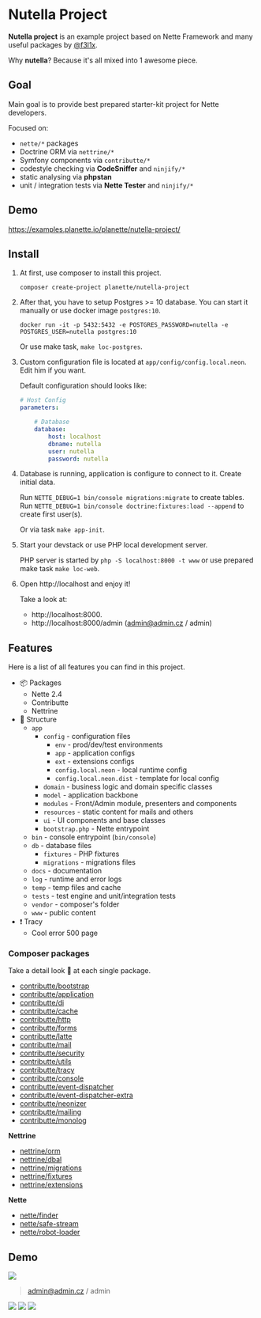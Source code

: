 # Nutella Project

**Nutella project** is an example project based on Nette Framework and many useful packages by [@f3l1x](https://github.com/f3l1x).

Why **nutella**? Because it's all mixed into 1 awesome piece.

## Goal

Main goal is to provide best prepared starter-kit project for Nette developers.

Focused on:

- `nette/*` packages
- Doctrine ORM via `nettrine/*`
- Symfony components via `contributte/*`
- codestyle checking via **CodeSniffer** and `ninjify/*`
- static analysing via **phpstan**
- unit / integration tests via **Nette Tester** and `ninjify/*`

## Demo

https://examples.planette.io/planette/nutella-project/

## Install

1) At first, use composer to install this project.

    ```
    composer create-project planette/nutella-project
    ```

2) After that, you have to setup Postgres >= 10 database. You can start it manually or use docker image `postgres:10`.
     
    ```
    docker run -it -p 5432:5432 -e POSTGRES_PASSWORD=nutella -e POSTGRES_USER=nutella postgres:10
    ```
    
    Or use make task, `make loc-postgres`.

3) Custom configuration file is located at `app/config/config.local.neon`. Edit him if you want.

    Default configuration should looks like:

    ```yaml
    # Host Config
    parameters:
    
        # Database
        database:
            host: localhost
            dbname: nutella
            user: nutella
            password: nutella
    ```

4) Database is running, application is configure to connect to it. Create initial data.

    Run `NETTE_DEBUG=1 bin/console migrations:migrate` to create tables.
    Run `NETTE_DEBUG=1 bin/console doctrine:fixtures:load --append` to create first user(s).
    
    Or via task `make app-init`.

5) Start your devstack or use PHP local development server.

    PHP server is started by `php -S localhost:8000 -t www` or use prepared make task `make loc-web`.

6) Open http://localhost and enjoy it!

    Take a look at: 
    - http://localhost:8000.
    - http://localhost:8000/admin (admin@admin.cz / admin)

## Features

Here is a list of all features you can find in this project.

- :package: Packages
    - Nette 2.4
    - Contributte
    - Nettrine
- :deciduous_tree: Structure
    - `app`
        - `config` - configuration files
            - `env` - prod/dev/test environments
            - `app` - application configs
            - `ext` - extensions configs
            - `config.local.neon` - local runtime config
            - `config.local.neon.dist` - template for local config
        - `domain` - business logic and domain specific classes
        - `model` - application backbone
        - `modules` - Front/Admin module, presenters and components
        - `resources` - static content for mails and others
        - `ui` - UI components and base classes
        - `bootstrap.php` - Nette entrypoint
    - `bin` - console entrypoint (`bin/console`)
    - `db` - database files
        - `fixtures` - PHP fixtures
        - `migrations` - migrations files
    - `docs` - documentation
    - `log` - runtime and error logs
    - `temp` - temp files and cache
    - `tests` - test engine and unit/integration tests
    - `vendor` - composer's folder
    - `www` - public content
- :exclamation: Tracy
    - Cool error 500 page

### Composer packages

Take a detail look :eyes: at each single package.

- [contributte/bootstrap](https://contributte.org/packages/contributte/bootstrap.html)
- [contributte/application](https://contributte.org/packages/contributte/application.html)
- [contributte/di](https://contributte.org/packages/contributte/di.html)
- [contributte/cache](https://contributte.org/packages/contributte/cache.html)
- [contributte/http](https://contributte.org/packages/contributte/http.html)
- [contributte/forms](https://contributte.org/packages/contributte/forms.html)
- [contributte/latte](https://contributte.org/packages/contributte/latte.html)
- [contributte/mail](https://contributte.org/packages/contributte/mail.html)
- [contributte/security](https://contributte.org/packages/contributte/security.html)
- [contributte/utils](https://contributte.org/packages/contributte/utils.html)
- [contributte/tracy](https://contributte.org/packages/contributte/tracy.html)
- [contributte/console](https://contributte.org/packages/contributte/console.html)
- [contributte/event-dispatcher](https://contributte.org/packages/contributte/event-dispatcher.html)
- [contributte/event-dispatcher-extra](https://contributte.org/packages/contributte/event-dispatcher-extra.html)
- [contributte/neonizer](https://contributte.org/packages/contributte/neonizer.html)
- [contributte/mailing](https://contributte.org/packages/contributte/mailing.html)
- [contributte/monolog](https://contributte.org/packages/contributte/monolog.html)

**Nettrine**

- [nettrine/orm](https://contributte.org/packages/nettrine/orm.html)
- [nettrine/dbal](https://contributte.org/packages/nettrine/dbal.html)
- [nettrine/migrations](https://contributte.org/packages/nettrine/migrations.html)
- [nettrine/fixtures](https://contributte.org/packages/nettrine/fixtures.html)
- [nettrine/extensions](https://contributte.org/packages/nettrine/extensions.html)

**Nette**

- [nette/finder](https://github.com/nette/finder)
- [nette/safe-stream](https://github.com/nette/safe-stream)
- [nette/robot-loader](https://github.com/nette/robot-loader)

## Demo

![](docs/assets/screenshot1.png)

> admin@admin.cz / admin

![](docs/assets/screenshot2.png)
![](docs/assets/screenshot3.png)
![](docs/assets/screenshot4.png)
